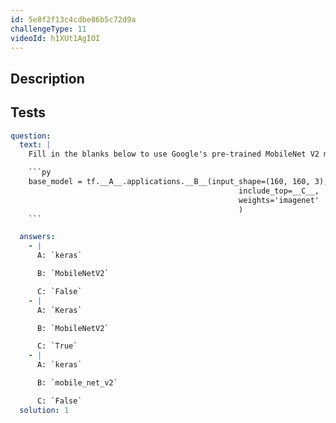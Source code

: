 ```yaml
---
id: 5e8f2f13c4cdbe86b5c72d9a
challengeType: 11
videoId: h1XUt1AgIOI
---
```


## Description
<section id='description'>
</section>

## Tests
<section id='tests'>

```yml
question:
  text: |
    Fill in the blanks below to use Google's pre-trained MobileNet V2 model as a base for a convolutional neural network:

    ```py
    base_model = tf.__A__.applications.__B__(input_shape=(160, 160, 3),
                                                   include_top=__C__,
                                                   weights='imagenet'
                                                   )
    ```

  answers:
    - |
      A: `keras`

      B: `MobileNetV2`

      C: `False`
    - |
      A: `Keras`

      B: `MobileNetV2`

      C: `True`
    - |
      A: `keras`

      B: `mobile_net_v2`

      C: `False`
  solution: 1
```

</section>

